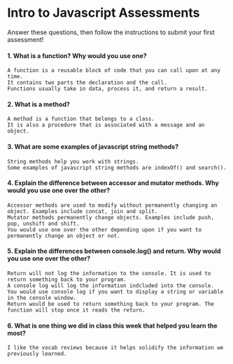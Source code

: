 # Intro to Javascript Assessments

Answer these questions, then follow the instructions to submit your first assessment!

#### 1. What is a function? Why would you use one?
    A function is a reusable block of code that you can call upon at any time. 
    It contains two parts the declaration and the call. 
    Functions usually take in data, process it, and return a result.
    
#### 2. What is a method?
    A method is a function that belongs to a class. 
    It is also a procedure that is associated with a message and an object.
    
#### 3. What are some examples of javascript string methods?
    String methods help you work with strings. 
    Some examples of javascript string methods are indexOf() and search().

#### 4. Explain the difference between accessor and mutator methods. Why would you use one over the other?
    Accessor methods are used to modify without permanently changing an object. Examples include concat, join and split.
    Mutator methods permanently change objects. Examples include push, pop, unshift and shift.
    You would use one over the other depending upon if you want to permanently change an object or not.

#### 5. Explain the differences between console.log() and return. Why would you use one over the other?
    Return will not log the information to the console. It is used to return something back to your program.
    A console log will log the information indcluded into the console.
    You would use console log if you want to display a string or variable in the console window.
    Return would be used to return something back to your program. The function will stop once it reads the return.

#### 6. What is one thing we did in class this week that helped you learn the most? 
    I like the vocab reviews because it helps solidify the information we previously learned.
